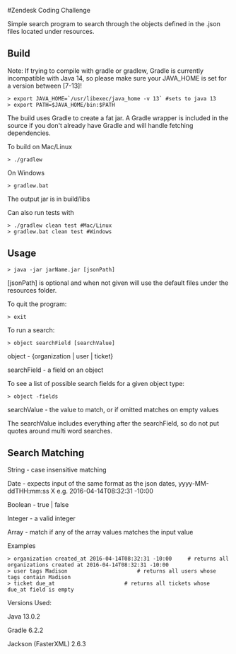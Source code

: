 #Zendesk Coding Challenge

Simple search program to search through the objects defined in the .json files located under resources.

## Build
Note: If trying to compile with gradle or gradlew, Gradle is currently incompatible with Java 14, so please make sure your JAVA_HOME is set for a version between [7-13]!

    > export JAVA_HOME=`/usr/libexec/java_home -v 13` #sets to java 13 
    > export PATH=$JAVA_HOME/bin:$PATH 
    
The build uses Gradle to create a fat jar. A Gradle wrapper is included in the source if you don't already have Gradle and will handle fetching dependencies.

To build on Mac/Linux

    > ./gradlew
On Windows

    > gradlew.bat
    
The output jar is in build/libs

Can also run tests with

    > ./gradlew clean test #Mac/Linux
    > gradlew.bat clean test #Windows

## Usage

	> java -jar jarName.jar [jsonPath]

[jsonPath] is optional and when not given will use the default files under the resources folder.

To quit the program:

    > exit

To run a search:

    > object searchField [searchValue]

object - {organization | user | ticket}

searchField - a field on an object

To see a list of possible search fields for a given object type:
    
	> object -fields
searchValue - the value to match, or if omitted matches on empty values
 
The searchValue includes everything after the searchField, so do not put quotes around multi word searches.


## Search Matching
String - case insensitive matching

Date - expects input of the same format as the json dates, yyyy-MM-ddTHH:mm:ss X 
    e.g. 2016-04-14T08:32:31 -10:00

Boolean - true | false

Integer - a valid integer

Array - match if any of the array values matches the input value

Examples

    > organization created_at 2016-04-14T08:32:31 -10:00     # returns all organizations created at 2016-04-14T08:32:31 -10:00
    > user tags Madison    					 # returns all users whose tags contain Madison
    > ticket due_at						 # returns all tickets whose due_at field is empty


Versions Used:

Java 13.0.2

Gradle 6.2.2

Jackson (FasterXML) 2.6.3
